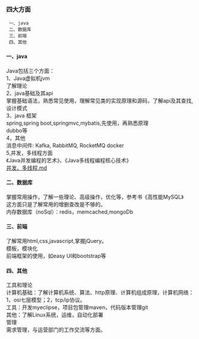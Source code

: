 ### 四大方面

	 一、java
	 二、数据库
	 三、前端
	 四、其他


#### 一、java
Java包括三个方面：   
1、Java虚拟机jvm  
     了解理论  
2、java基础及其api  
     掌握基础语法，熟悉常见使用，理解常见类的实现原理和源码，了解api及其查找, 设计模式  
3、java 框架  
     spring,spring boot,springmvc,mybatis,先使用，再熟悉原理  
     dubbo等  
4，其他  
    消息中间件:  Kafka, RabbitMQ, RocketMQ  docker  
5,并发，多线程方面  
  《Java并发编程的艺术》、《Java多线程编程核心技术》  
  [并发、多线程.md](https://github.com/hannibal2017/studyRecord/blob/master/java/%E5%B9%B6%E5%8F%91%E3%80%81%E5%A4%9A%E7%BA%BF%E7%A8%8B.md)
####  二、数据库
 掌握常用操作，了解一些理论、高级操作，优化等，参考书《高性能MySQL》  
这方面只是了解常用的增删查改是不够的。  
内存数据库（noSql）：redis，memcached,mongoDb  
####  三、前端
了解常用html,css,javascript,掌握jQuery。  
模板，模块化  
前端框架的使用，如easy UI和bootstrap等   
#### 四、其他
 工具和理论  
 计算机基础：了解计算机系统、算法、http原理、计算机组成原理，计算机网络： 1，osi七层模型；2，tcp/ip协议。  
 工具：开发myeclipse，项目包管理maven，代码版本管理git  
 其他：了解Linux系统，运维，自动化部署  
 管理  
 需求管理，与运营部门的工作交流等方面。  



